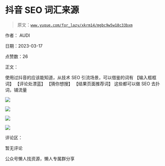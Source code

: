 # 抖音 SEO 词汇来源

> 原文：[`www.yuque.com/for_lazy/xkrm14/mgbc9w5w18c33bxm`](https://www.yuque.com/for_lazy/xkrm14/mgbc9w5w18c33bxm)



作者： AUDI



日期：2023-03-17



点赞数：26



正文：



使用过抖音的应该能知道，从技术 SEO 引流场景，可以借鉴的词有 【输入框框词】 【评论处漂蓝】 【猜你想搜】 【结果页面推荐词】 这些都可以做 SEO 去扑词，铺流量



![](img/b47e48570f357747d5b165d7857fdcfa.png)  

![](img/a02eab29492a45cef74ca6da7c9c2f0d.png)  

![](img/88d86793817373b7bd37d5c98f2134b5.png)  

![](img/967d7e0414a82ecb638b792541fd93a5.png)  

评论区：



暂无评论



公众号懒人找资源，懒人专属群分享

</ne-p></ne-p></ne-p></ne-p>